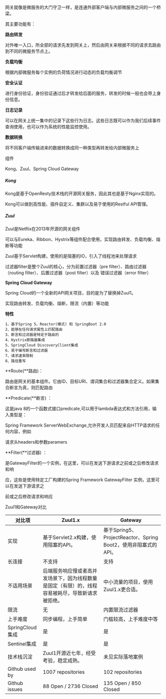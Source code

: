 网关就像是微服务的大门守卫一样，是连通外部客户端与内部微服务之间的一个桥梁。

其主要功能有：

**路由转发**

对外唯一入口，所全部的请求先发到网关上，然后由网关来根据不同的请求去路由到不同的微服务节点上。

**负载均衡**

根据内部微服务每个实例的负荷情况进行动态的负载均衡调节

**安全认证**

进行身份验证，身份验证通过后才转发给后面的服务，转发的时候一般也会带上身份信息。

**日志记录**

可以在网关上统一集中的记录下这些行为日志。这些日志既可以作为我们后续事件查询使用，也可以作为系统的性能监控使用。

**数据转换**

将不同客户端传输进来的数据转换成同一种类型再转发给内部微服务上



组件

Kong、Zuul、Spring Cloud Gateway



##### Kong

Kong是基于OpenResty技术栈的开源网关服务，因此其也是基于Nginx实现的。

Kong可以做到高性能、插件自定义、集群以及易于使用的Restful API管理。



##### Zuul

Zuul是Netflix在2013年开源的网关组件

可以与Eureka、Ribbon、Hystrix等组件配合使用，实现路由转发、负载均衡、熔断等功能

Zuul基于Servlet构建，使用的是阻塞的IO，引入了线程池来处理请求

过滤器filter是整个Zuul的核心，分为前置过滤器（pre filter）、路由过滤器（routing filter）、后置过滤器（post filter）以及 错误过滤器（error filter）



**Spring Cloud Gateway**

Spring Cloud的一个全新的API网关项目，目的是为了替换掉Zuul1。

实现路由转发、负载均衡、熔断，限流（内置）等功能

**特性**

```
1、基于Spring 5，Reactor(模式) 和 SpringBoot 2.0
2、能够在任何请求属性上匹配路由
3、断言和过滤器是特定于路由的
4、Hystrix断路器集成
5、SpringCloud DiscoveryClient集成
6、易于编写断言和过滤器
7、请求速率限制
8、路径重写
```

**Route(**路由)：

 路由是网关的基本组件。它由ID、目标URI、谓词集合和过滤器集合定义。如果集合断言为真，则匹配路由

**Predicate(**断言) ： 

这是java 8的一个函数式接口predicate,可以用于lambda表达式和方法引用，输入类型是：

Spring Framework ServerWebExchange,允许开发人员匹配来自HTTP请求的任何内容，例如

请求头headers和参数paramers

**Filter(**过滤器) ： 

是GatewayFilter的一个实例，在这里，可以在发送下游请求之前或之后修改请求和响

应，这些是使用特定工厂构建的Spring Framework GatewayFilter 实例，这里可以在发送下游请求之

前或之后修改请求和响应





Zuul1和Gateway对比

| 对比项          | Zuul1.x                                                      | Gateway                                                      |
| --------------- | ------------------------------------------------------------ | ------------------------------------------------------------ |
| 实现            | 基于Servlet2.x构建，使用阻塞的API。                          | 基于Spring5、ProjectReactor、Spring Boot2，使用非阻塞式的API。 |
| 长连接          | 不支持                                                       | 支持                                                         |
| 不适用场景      | 后端服务响应慢或者高并发场景下，因为线程数量是固定（有限）的，线程容易被耗尽，导致新请求被拒绝。 | 中小流量的项目，使用Zuul1.x更合适。                          |
| 限流            | 无                                                           | 内置限流过滤器                                               |
| 上手难度        | 同步编程，上手简单                                           | 门槛较高，上手难度中等                                       |
| SpringCloud集成 | 是                                                           | 是                                                           |
| Sentinel集成    | 是                                                           | 是                                                           |
| 技术栈沉淀      | Zuul1开源近七年，经受考验，稳定成熟。                        | 未见实际落地案例                                             |
| Github used by  | 1007 repositories                                            | 102 repositories                                             |
| Github issues   | 88 Open / 2736 Closed                                        | 135 Open / 850 Closed                                        |